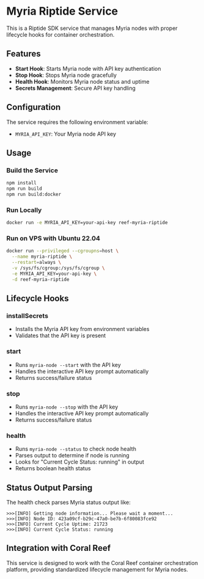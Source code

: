 # Myria Riptide Service

This is a Riptide SDK service that manages Myria nodes with proper lifecycle hooks for container orchestration.

## Features

- **Start Hook**: Starts Myria node with API key authentication
- **Stop Hook**: Stops Myria node gracefully
- **Health Hook**: Monitors Myria node status and uptime
- **Secrets Management**: Secure API key handling

## Configuration

The service requires the following environment variable:
- `MYRIA_API_KEY`: Your Myria node API key

## Usage

### Build the Service

```bash
npm install
npm run build
npm run build:docker
```

### Run Locally

```bash
docker run -e MYRIA_API_KEY=your-api-key reef-myria-riptide
```

### Run on VPS with Ubuntu 22.04

```bash
docker run --privileged --cgroupns=host \
  --name myria-riptide \
  --restart=always \
  -v /sys/fs/cgroup:/sys/fs/cgroup \
  -e MYRIA_API_KEY=your-api-key \
  -d reef-myria-riptide
```

## Lifecycle Hooks

### installSecrets
- Installs the Myria API key from environment variables
- Validates that the API key is present

### start
- Runs `myria-node --start` with the API key
- Handles the interactive API key prompt automatically
- Returns success/failure status

### stop
- Runs `myria-node --stop` with the API key
- Handles the interactive API key prompt automatically
- Returns success/failure status

### health
- Runs `myria-node --status` to check node health
- Parses output to determine if node is running
- Looks for "Current Cycle Status: running" in output
- Returns boolean health status

## Status Output Parsing

The health check parses Myria status output like:
```
>>>[INFO] Getting node information... Please wait a moment...
>>>[INFO] Node ID: 423a09cf-b29c-47a0-be7b-6f80083fce92
>>>[INFO] Current Cycle Uptime: 21723
>>>[INFO] Current Cycle Status: running
```

## Integration with Coral Reef

This service is designed to work with the Coral Reef container orchestration platform, providing standardized lifecycle management for Myria nodes.
